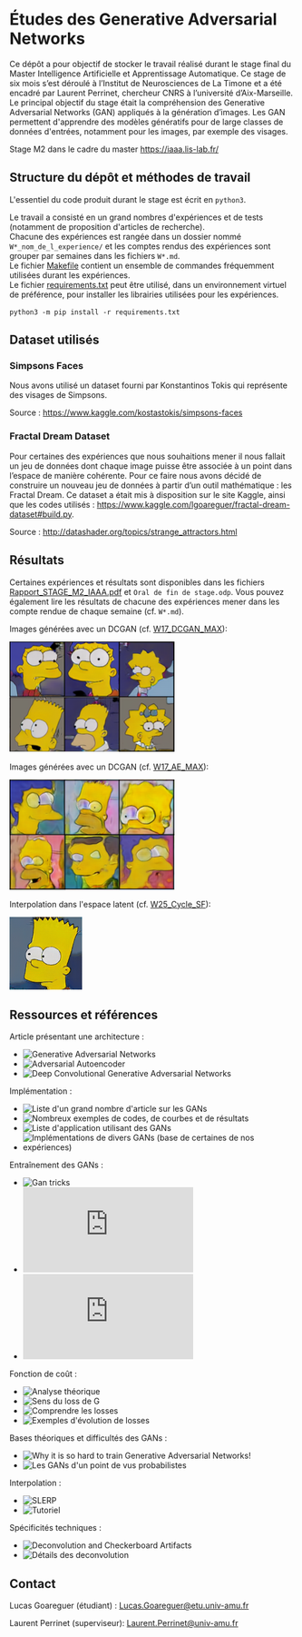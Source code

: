 # Études des Generative Adversarial Networks

Ce dépôt a pour objectif de stocker le travail réalisé durant le stage final du Master Intelligence Artificielle et Apprentissage Automatique.
Ce stage de six mois s’est déroulé à l’Institut de Neurosciences de La Timone et a été encadré par Laurent Perrinet, chercheur CNRS à l’université d’Aix-Marseille.
Le principal objectif du stage était la compréhension des Generative Adversarial Networks (GAN) appliqués à la génération d’images.
Les GAN permettent d'apprendre des modèles génératifs pour de large classes de données d'entrées, notamment pour les images, par exemple des visages.

Stage M2 dans le cadre du master https://iaaa.lis-lab.fr/

## Structure du dépôt et méthodes de travail

L'essentiel du code produit durant le stage est écrit en ```python3```. 

Le travail a consisté en un grand nombres d'expériences et de tests (notamment de proposition d'articles de recherche).  
Chacune des expériences est rangée dans un dossier nommé ```W*_nom_de_l_experience/``` et les comptes rendus des expériences sont grouper par semaines dans les fichiers ```W*.md```.  
Le fichier [Makefile](Makefile) contient un ensemble de commandes fréquemment utilisées durant les expériences.  
Le fichier [requirements.txt](requirements.txt) peut être utilisé, dans un environnement virtuel de préférence, pour installer les librairies utilisées pour les expériences.  
```
python3 -m pip install -r requirements.txt  
```

## Dataset utilisés

  ### Simpsons Faces

Nous avons utilisé un dataset fourni par Konstantinos Tokis qui représente des visages de Simpsons. 

Source : https://www.kaggle.com/kostastokis/simpsons-faces

  ### Fractal Dream Dataset

Pour certaines des expériences que nous souhaitions mener il nous fallait un jeu de données dont chaque image puisse être
associée à un point dans l’espace de manière cohérente. Pour ce faire nous avons décidé de construire un
nouveau jeu de données à partir d’un outil mathématique : les Fractal Dream.
Ce dataset a était mis à disposition sur le site Kaggle, ainsi que les codes
utilisés : https://www.kaggle.com/lgoareguer/fractal-dream-dataset#build.py.

Source : http://datashader.org/topics/strange_attractors.html

## Résultats

Certaines expériences et résultats sont disponibles dans les fichiers [Rapport_STAGE_M2_IAAA.pdf](Rapport_STAGE_M2_IAAA.pdf) et ```Oral de fin de stage.odp```.
Vous pouvez également lire les résultats de chacune des expériences mener dans les compte rendue de chaque semaine (cf. ```W*.md```).  

Images générées avec un DCGAN (cf. [W17_DCGAN_MAX](W17_DCGAN_MAX/)):

![W17_DCGAN_MAX](readme_images/Results_DCGAN.png "Images générer avec un DCGAN")
 
Images générées avec un DCGAN (cf. [W17_AE_MAX](W17_AE_MAX/)): 

![W17_AE_MAX](readme_images/Results_AAE.png "Images générer avec un AAE")

Interpolation dans l'espace latent (cf. [W25_Cycle_SF](W25_Cycle_SF/)):

![W25_Cycle_SF](readme_images/interpolation.gif "Interpolation dans un DCGAN")

## Ressources et références

Article présentant une architecture :
  - ![Generative Adversarial Networks](https://arxiv.org/abs/1406.2661)
  - ![Adversarial Autoencoder](https://www.cc.gatech.edu/~hays/7476/projects/Avery_Wenchen/)
  - ![Deep Convolutional Generative Adversarial Networks](https://arxiv.org/abs/1511.06434) 

Implémentation :
  - ![Liste d'un grand nombre d'article sur les GANs](https://github.com/hindupuravinash/the-gan-zoo)
  - ![Nombreux exemples de codes, de courbes et de résultats ](https://github.com/znxlwm/pytorch-generative-model-collections)
  - ![Liste d'application utilisant des GANs](https://github.com/nashory/gans-awesome-applications)
  - ![Implémentations de divers GANs (base de certaines de nos expériences)](https://github.com/eriklindernoren/PyTorch-GAN)

Entraînement des GANs :
  - ![Gan tricks](https://github.com/soumith/ganhacks)
  - ![NIPS 2016 Tutorial:Generative Adversarial Networks](https://arxiv.org/pdf/1701.00160.pdf)
  - ![Improved Techniques for Training GANs](https://arxiv.org/pdf/1606.03498.pdf)
  
Fonction de coût :
  - ![Analyse théorique](https://gombru.github.io/2018/05/23/cross_entropy_loss/)
  - ![Sens du loss de G](https://github.com/soumith/ganhacks/issues/14)
  - ![Comprendre les losses](https://stackoverflow.com/questions/49420459/what-is-the-ideal-value-of-loss-function-for-a-gan?rq=1)
  - ![Exemples d'évolution de losses](https://stackoverflow.com/questions/42690721/how-to-interpret-the-discriminators-loss-and-the-generators-loss-in-generative)

Bases théoriques et difficultés des GANs :
  - ![Why it is so hard to train Generative Adversarial Networks!](https://medium.com/@jonathan_hui/gan-why-it-is-so-hard-to-train-generative-advisory-networks-819a86b3750b)
  - ![Les GANs d'un point de vus probabilistes](https://medium.com/deep-math-machine-learning-ai/ch-14-general-adversarial-networks-gans-with-math-1318faf46b43)
  
Interpolation :
  - ![SLERP](https://en.wikipedia.org/wiki/Slerp)
  - ![Tutoriel](https://machinelearningmastery.com/how-to-interpolate-and-perform-vector-arithmetic-with-faces-using-a-generative-adversarial-network/)

Spécificités techniques :
  - ![Deconvolution and Checkerboard Artifacts](https://distill.pub/2016/deconv-checkerboard/)
  - ![Détails des deconvolution](https://datascience.stackexchange.com/questions/6107/what-are-deconvolutional-layers)

## Contact

Lucas Goareguer (étudiant) : Lucas.Goareguer@etu.univ-amu.fr

Laurent Perrinet (superviseur): Laurent.Perrinet@univ-amu.fr
